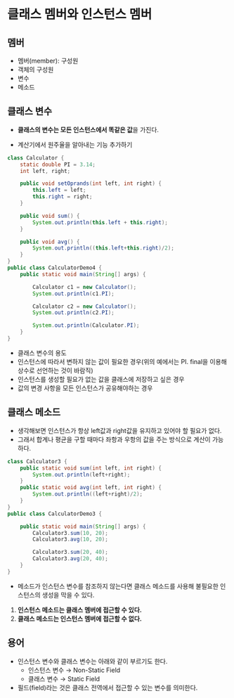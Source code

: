 # 클래스 멤버와 인스턴스 멤버   

## 멤버  

- 멤버(member): 구성원  
- 객체의 구성원  
 - 변수
 - 메소드  

## 클래스 변수 

- **클래스의 변수는 모든 인스턴스에서 똑같은 값**을 가진다.  

- 계산기에서 원주율을 알아내는 기능 추가하기  
```java
class Calculator {
    static double PI = 3.14;
    int left, right;

    public void setOprands(int left, int right) {
        this.left = left;
        this.right = right;
    }

    public void sum() {
        System.out.println(this.left + this.right);
    }

    public void avg() {
        System.out.println((this.left+this.right)/2);
    }
}
public class CalculatorDemo4 {
    public static void main(String[] args) {

        Calculator c1 = new Calculator();
        System.out.println(c1.PI);

        Calculator c2 = new Calculator();
        System.out.println(c2.PI);

        System.out.println(Calculator.PI);
    }
}
```
- 클래스 변수의 용도   
 - 인스턴스에 따라서 변하지 않는 값이 필요한 경우(위의 예에서는 PI. final을 이용해 상수로 선언하는 것이 바람직)  
 - 인스턴스를 생성할 필요가 없는 값을 클래스에 저장하고 싶은 경우  
 - 값의 변경 사항을 모든 인스턴스가 공유해야하는 경우  

## 클래스 메소드  

- 생각해보면 인스턴스가 항상 left값과 right값을 유지하고 있어야 할 필요가 없다.  
- 그래서 합계나 평균을 구할 때마다 좌항과 우항의 값을 주는 방식으로 계산이 가능하다.  
```java
class Calculator3 {
    public static void sum(int left, int right) {
        System.out.println(left+right);
    }
    public static void avg(int left, int right) {
        System.out.println((left+right)/2);
    }
}
public class CalculatorDemo3 {

    public static void main(String[] args) {
        Calculator3.sum(10, 20);
        Calculator3.avg(10, 20);

        Calculator3.sum(20, 40);
        Calculator3.avg(20, 40);
    }
}
```
- 메소드가 인스턴스 변수를 참조하지 않는다면 클래스 메소드를 사용해 불필요한 인스턴스의 생성을 막을 수 있다.  

1. **인스턴스 메소드는 클래스 멤버에 접근할 수 있다.**  
2. **클래스 메소드는 인스턴스 멤버에 접근할 수 없다.**  

## 용어  

- 인스턴스 변수와 클래스 변수는 아래와 같이 부르기도 한다.  
  - 인스턴스 변수 → Non-Static Field  
  - 클래스 변수 → Static Field  
- 필드(field)라는 것은 클래스 전역에서 접근할 수 있는 변수를 의미한다.   



